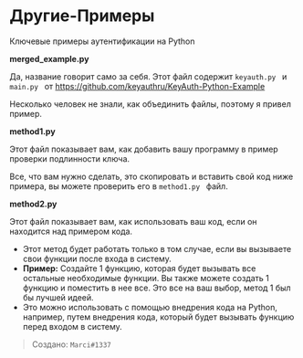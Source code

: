 # Другие-Примеры
Ключевые примеры аутентификации на Python

**merged_example.py**

Да, название говорит само за себя. Этот файл содержит `keyauth.py ` и `main.py ` от https://github.com/keyauthru/KeyAuth-Python-Example

Несколько человек не знали, как объединить файлы, поэтому я привел пример.

**method1.py**

Этот файл показывает вам, как добавить вашу программу в пример проверки подлинности ключа.

Все, что вам нужно сделать, это скопировать и вставить свой код ниже примера, вы можете проверить его в `method1.py ` файл.

**method2.py**

Этот файл показывает вам, как использовать ваш код, если он находится над примером кода.

- Этот метод будет работать только в том случае, если вы вызываете свои функции после входа в систему.
- **Пример:**
Создайте 1 функцию, которая будет вызывать все остальные необходимые функции. Вы также можете создать 1 функцию и поместить в нее все. Это все на ваш выбор, метод 1 был бы лучшей идеей.
- Это можно использовать с помощью внедрения кода на Python, например, путем внедрения кода, который будет вызывать функцию перед входом в систему.


>Создано: `Marci#1337`
